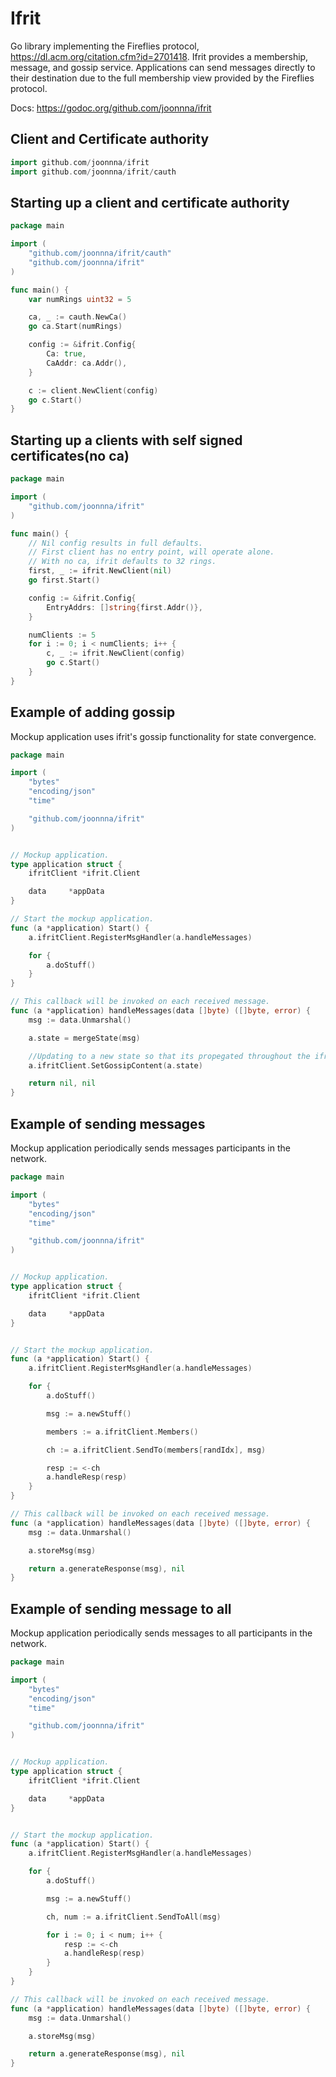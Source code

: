 # Ifrit
Go library implementing the Fireflies protocol, https://dl.acm.org/citation.cfm?id=2701418.
Ifrit provides a membership, message, and gossip service.
Applications can send messages directly to their destination due to the full membership view
provided by the Fireflies protocol.

Docs: https://godoc.org/github.com/joonnna/ifrit

## Client and Certificate authority
```go
import github.com/joonnna/ifrit
import github.com/joonnna/ifrit/cauth
```

## Starting up a client and certificate authority
```go
package main

import (
	"github.com/joonnna/ifrit/cauth"
	"github.com/joonnna/ifrit"
)

func main() {
    var numRings uint32 = 5

    ca, _ := cauth.NewCa()
    go ca.Start(numRings)

    config := &ifrit.Config{
        Ca: true,
        CaAddr: ca.Addr(),
    }

    c := client.NewClient(config)
    go c.Start()
}
```

## Starting up a clients with self signed certificates(no ca)
```go
package main

import (
	"github.com/joonnna/ifrit"
)

func main() {
    // Nil config results in full defaults.
    // First client has no entry point, will operate alone.
    // With no ca, ifrit defaults to 32 rings.
    first, _ := ifrit.NewClient(nil)
    go first.Start()

    config := &ifrit.Config{
        EntryAddrs: []string{first.Addr()},
    }

    numClients := 5
    for i := 0; i < numClients; i++ {
        c, _ := ifrit.NewClient(config)
        go c.Start()
    }
}
```

## Example of adding gossip
Mockup application uses ifrit's gossip functionality for state convergence.
```go
package main

import (
    "bytes"
    "encoding/json"
    "time"

    "github.com/joonnna/ifrit"
)


// Mockup application.
type application struct {
    ifritClient *ifrit.Client

    data     *appData
}

// Start the mockup application.
func (a *application) Start() {
    a.ifritClient.RegisterMsgHandler(a.handleMessages)

    for {
        a.doStuff()
    }
}

// This callback will be invoked on each received message.
func (a *application) handleMessages(data []byte) ([]byte, error) {
    msg := data.Unmarshal()

    a.state = mergeState(msg)

    //Updating to a new state so that its propegated throughout the ifrit network
    a.ifritClient.SetGossipContent(a.state)

    return nil, nil
}
```


## Example of sending messages
Mockup application periodically sends messages participants in the network.
```go
package main

import (
    "bytes"
    "encoding/json"
    "time"

    "github.com/joonnna/ifrit"
)


// Mockup application.
type application struct {
    ifritClient *ifrit.Client

    data     *appData
}


// Start the mockup application.
func (a *application) Start() {
    a.ifritClient.RegisterMsgHandler(a.handleMessages)

    for {
        a.doStuff()

        msg := a.newStuff()

        members := a.ifritClient.Members()

        ch := a.ifritClient.SendTo(members[randIdx], msg)

        resp := <-ch
        a.handleResp(resp)
    }
}

// This callback will be invoked on each received message.
func (a *application) handleMessages(data []byte) ([]byte, error) {
    msg := data.Unmarshal()

    a.storeMsg(msg)

    return a.generateResponse(msg), nil
}
```





## Example of sending message to all
Mockup application periodically sends messages to all participants in the network.
```go
package main

import (
    "bytes"
    "encoding/json"
    "time"

    "github.com/joonnna/ifrit"
)


// Mockup application.
type application struct {
    ifritClient *ifrit.Client

    data     *appData
}


// Start the mockup application.
func (a *application) Start() {
    a.ifritClient.RegisterMsgHandler(a.handleMessages)

    for {
        a.doStuff()

        msg := a.newStuff()

        ch, num := a.ifritClient.SendToAll(msg)

        for i := 0; i < num; i++ {
            resp := <-ch
            a.handleResp(resp)
        }
    }
}

// This callback will be invoked on each received message.
func (a *application) handleMessages(data []byte) ([]byte, error) {
    msg := data.Unmarshal()

    a.storeMsg(msg)

    return a.generateResponse(msg), nil
}
```
